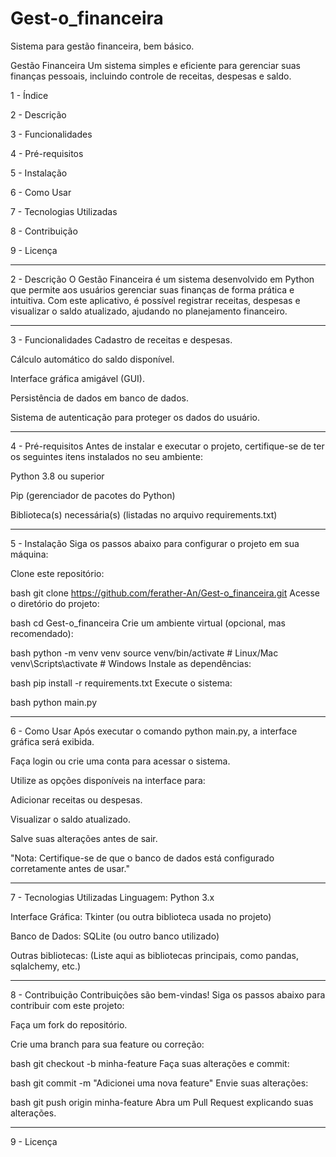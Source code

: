 # Gest-o_financeira
Sistema para gestão financeira, bem básico.

Gestão Financeira
Um sistema simples e eficiente para gerenciar suas finanças pessoais, incluindo controle de receitas, despesas e saldo.

1 - Índice

2 - Descrição

3 - Funcionalidades

4 - Pré-requisitos

5 - Instalação

6 - Como Usar

7 - Tecnologias Utilizadas

8 - Contribuição

9 - Licença

_________________________________________________
2 - Descrição
O Gestão Financeira é um sistema desenvolvido em Python que permite aos usuários gerenciar suas finanças de forma prática e intuitiva. Com este aplicativo, é possível registrar receitas, despesas e visualizar o saldo atualizado, ajudando no planejamento financeiro.

_________________________________________________
3 - Funcionalidades
Cadastro de receitas e despesas.

Cálculo automático do saldo disponível.

Interface gráfica amigável (GUI).

Persistência de dados em banco de dados.

Sistema de autenticação para proteger os dados do usuário.
_________________________________________________
4 - Pré-requisitos
Antes de instalar e executar o projeto, certifique-se de ter os seguintes itens instalados no seu ambiente:

Python 3.8 ou superior

Pip (gerenciador de pacotes do Python)

Biblioteca(s) necessária(s) (listadas no arquivo requirements.txt)
_________________________________________________
5 - Instalação
Siga os passos abaixo para configurar o projeto em sua máquina:

Clone este repositório:

bash
git clone https://github.com/ferather-An/Gest-o_financeira.git
Acesse o diretório do projeto:

bash
cd Gest-o_financeira
Crie um ambiente virtual (opcional, mas recomendado):

bash
python -m venv venv
source venv/bin/activate  # Linux/Mac
venv\Scripts\activate     # Windows
Instale as dependências:

bash
pip install -r requirements.txt
Execute o sistema:

bash
python main.py

_________________________________________________
6 - Como Usar
Após executar o comando python main.py, a interface gráfica será exibida.

Faça login ou crie uma conta para acessar o sistema.

Utilize as opções disponíveis na interface para:

Adicionar receitas ou despesas.

Visualizar o saldo atualizado.

Salve suas alterações antes de sair.

"Nota: Certifique-se de que o banco de dados está configurado corretamente antes de usar."

_________________________________________________
7 - Tecnologias Utilizadas
Linguagem: Python 3.x

Interface Gráfica: Tkinter (ou outra biblioteca usada no projeto)

Banco de Dados: SQLite (ou outro banco utilizado)

Outras bibliotecas: (Liste aqui as bibliotecas principais, como pandas, sqlalchemy, etc.)
_________________________________________________
8 - Contribuição
Contribuições são bem-vindas! Siga os passos abaixo para contribuir com este projeto:

Faça um fork do repositório.

Crie uma branch para sua feature ou correção:

bash
git checkout -b minha-feature
Faça suas alterações e commit:

bash
git commit -m "Adicionei uma nova feature"
Envie suas alterações:

bash
git push origin minha-feature
Abra um Pull Request explicando suas alterações.
_________________________________________________
9 - Licença
